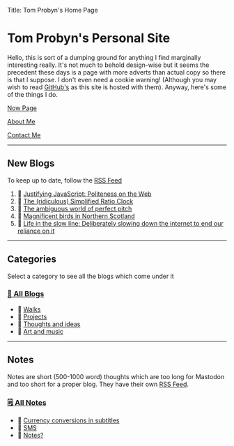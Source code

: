 Title: Tom Probyn's Home Page

# Tom Probyn's Personal Site

Hello, this is sort of a dumping ground for anything I find marginally interesting really. It's not much to behold design-wise but it seems the precedent these days is a page with more adverts than actual copy so there is that I suppose. I don't even need a cookie warning! (Although you may wish to read [GitHub's](https://docs.github.com/en/site-policy/privacy-policies/github-general-privacy-statement) as this site is hosted with them). Anyway, here's some of the things I do.

[Now Page](./now)

[About Me](./me.html)

[Contact Me](./contact.html)

***

## New Blogs

To keep up to date, follow the [RSS Feed](./feed)

1. 📄 [Justifying JavaScript: Politeness on the Web](./blogs/ideas/justifying_javascript.html)
1. 📄 [The (ridiculous) Simplified Ratio Clock](./blogs/projects/ratio_clock/ratio_clock.html)
1. 📄 [The ambiguous world of perfect pitch](./blogs/ideas/perfect_pitch.html)
1. 📄 [Magnificent birds in Northern Scotland](./blogs/walks/northern_scotland_birds.html)
1. 📄 [Life in the slow line: Deliberately slowing down the internet to end our reliance on it](./blogs/ideas/the_slow_line.html)

***

## Categories
Select a category to see all the blogs which come under it

### [📁 All Blogs](./blogs)
- 📁 [Walks](./blogs/walks)
- 📁 [Projects](./blogs/projects)
- 📁 [Thoughts and ideas](./blogs/ideas)
- 📁 [Art and music](./blogs/art)

***

## Notes
Notes are short (500-1000 word) thoughts which are too long for Mastodon and too short for a proper blog. They have their own [RSS Feed](./feed/).

### [🗒️ All Notes](./notes/)
-  📄 [Currency conversions in subtitles](./notes/currency_subtitles.html)
 - 📄 [SMS](./notes/sms.html)
 - 📄 [Notes?](./notes/what_notes.html)